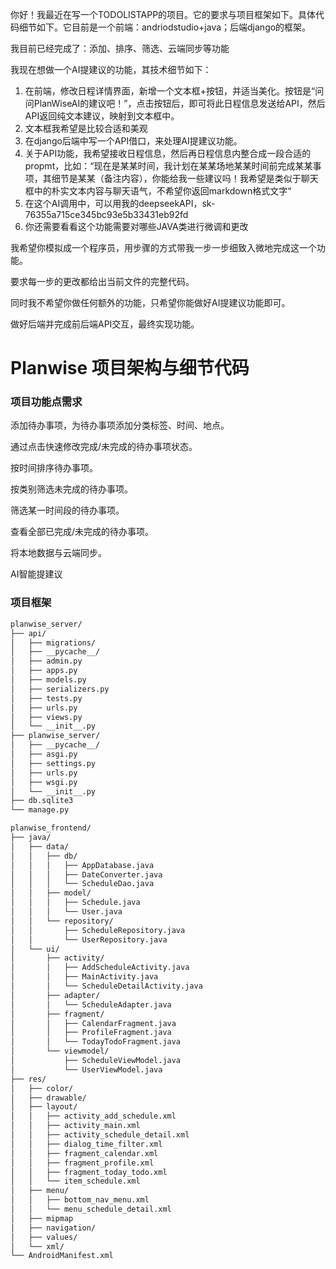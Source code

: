 你好！我最近在写一个TODOLISTAPP的项目。它的要求与项目框架如下。具体代码细节如下。它目前是一个前端：andriodstudio+java；后端django的框架。


我目前已经完成了：添加、排序、筛选、云端同步等功能

我现在想做一个AI提建议的功能，其技术细节如下：

1. 在前端，修改日程详情界面，新增一个文本框+按钮，并适当美化。按钮是“问问PlanWiseAI的建议吧！”，点击按钮后，即可将此日程信息发送给API，然后API返回纯文本建议，映射到文本框中。
2. 文本框我希望是比较合适和美观
3. 在django后端中写一个API借口，来处理AI提建议功能。
4. 关于API功能，我希望接收日程信息，然后再日程信息内整合成一段合适的propmt，比如：“现在是某某时间，我计划在某某场地某某时间前完成某某事项，其细节是某某（备注内容），你能给我一些建议吗！我希望是类似于聊天框中的朴实文本内容与聊天语气，不希望你返回markdown格式文字“
5. 在这个AI调用中，可以用我的deepseekAPI，sk-76355a715ce345bc93e5b33431eb92fd
6. 你还需要看看这个功能需要对哪些JAVA类进行微调和更改

我希望你模拟成一个程序员，用步骤的方式带我一步一步细致入微地完成这一个功能。

要求每一步的更改都给出当前文件的完整代码。

同时我不希望你做任何额外的功能，只希望你能做好AI提建议功能即可。

做好后端并完成前后端API交互，最终实现功能。





# Planwise 项目架构与细节代码

### 项目功能点需求

添加待办事项，为待办事项添加分类标签、时间、地点。

通过点击快速修改完成/未完成的待办事项状态。

按时间排序待办事项。

按类别筛选未完成的待办事项。

筛选某一时间段的待办事项。

查看全部已完成/未完成的待办事项。

将本地数据与云端同步。

AI智能提建议



### 项目框架

```cmd
planwise_server/
├── api/
│   ├── migrations/
│   ├── __pycache__/
│   ├── admin.py
│   ├── apps.py
│   ├── models.py
│   ├── serializers.py
│   ├── tests.py
│   ├── urls.py
│   ├── views.py
│   └── __init__.py
├── planwise_server/
│   ├── __pycache__/
│   ├── asgi.py
│   ├── settings.py
│   ├── urls.py
│   ├── wsgi.py
│   └── __init__.py
├── db.sqlite3
└── manage.py
```

```cmd
planwise_frontend/
├── java/
│	├── data/
│	│   ├── db/
│	│   │   ├── AppDatabase.java
│	│   │   ├── DateConverter.java
│	│   │   └── ScheduleDao.java
│	│   ├── model/
│	│   │   ├── Schedule.java
│	│   │   └── User.java
│	│   └── repository/
│	│       ├── ScheduleRepository.java
│	│       └── UserRepository.java
│	└── ui/
│		├── activity/
│		│   ├── AddScheduleActivity.java
│		│   ├── MainActivity.java
│		│   └── ScheduleDetailActivity.java
│		├── adapter/
│		│   └── ScheduleAdapter.java
│		├── fragment/
│		│   ├── CalendarFragment.java
│		│   ├── ProfileFragment.java
│		│   └── TodayTodoFragment.java
│		└── viewmodel/
│			├── ScheduleViewModel.java
│			└── UserViewModel.java
├── res/
│   ├── color/
│   ├── drawable/
│   ├── layout/
│   │   ├── activity_add_schedule.xml
│   │   ├── activity_main.xml
│   │   ├── activity_schedule_detail.xml
│   │   ├── dialog_time_filter.xml
│   │   ├── fragment_calendar.xml
│   │   ├── fragment_profile.xml
│   │   ├── fragment_today_todo.xml
│   │   └── item_schedule.xml
│   ├── menu/
│   │   ├── bottom_nav_menu.xml
│   │   └── menu_schedule_detail.xml
│   ├── mipmap
│   ├── navigation/
│   ├── values/
│   └── xml/
└── AndroidManifest.xml
```
